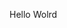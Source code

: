 Hello Wolrd





















































































































































































































































































































































































































































































































































































































































































































































































































































































































































































































































































































































































































































































































































































































































































































































































































































































































































































































































































































